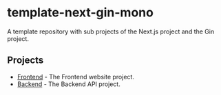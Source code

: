 # template-next-gin-mono

A template repository with sub projects of the Next.js project and the Gin project.

## Projects

- [Frontend](./frontend) - The Frontend website project.
- [Backend](./backend) - The Backend API project.
